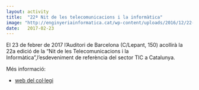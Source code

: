 ```yaml
---
layout: activity
title:  "22ª Nit de les telecomunicacions i la informàtica"
image: "http://enginyeriainformatica.cat/wp-content/uploads/2016/12/22-nit-telecos-i-informatics-BASIC.jpg"
date:   2017-02-23
---
```


El 23 de febrer de 2017 l’Auditori de Barcelona (C/Lepant, 150) acollirà la 22a edició de la “Nit de les Telecomunicacions i la Informàtica”,l’esdeveniment de referència del sector TIC a Catalunya.

Més informació:

- [web del col·legi](http://enginyeriainformatica.cat/?p=19899)
